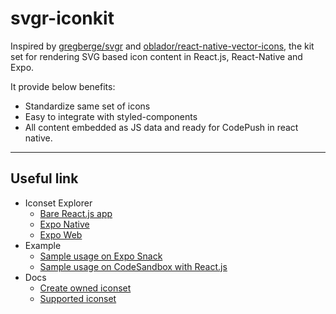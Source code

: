 # svgr-iconkit

Inspired by [gregberge/svgr](https://github.com/gregberge/svgr) and [oblador/react-native-vector-icons](https://github.com/oblador/react-native-vector-icons), the kit set for rendering SVG based icon content in React.js, React-Native and Expo.

It provide below benefits:
- Standardize same set of icons
- Easy to integrate with styled-components
- All content embedded as JS data and ready for CodePush in react native.

--- 

## Useful link

- Iconset Explorer
  - [Bare React.js app](/explorer)
  - [Expo Native](https://expo.io/@lemankk/svgr-iconkit-expo-explorer)
  - [Expo Web](/expo-explorer)
- Example
  - [Sample usage on Expo Snack](https://snack.expo.io/@lemankk/svgr-iconkit-sample-with-material-design-icons)
  - [Sample usage on CodeSandbox with React.js](https://codesandbox.io/s/svgr-iconkit-usage-sample-for-reactjs-4qfql)
- Docs
  - [Create owned iconset](/CreateOwnedIconset.md)
  - [Supported iconset](/SupportedIconset.md)
